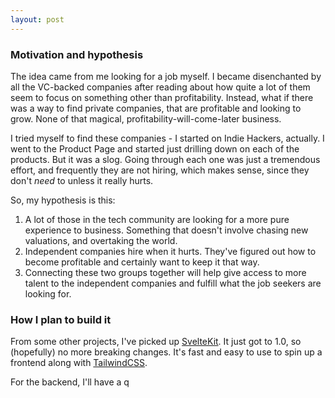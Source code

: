 ```yaml
---
layout: post
---
```


### Motivation and hypothesis
The idea came from me looking for a job myself. I became disenchanted by all the VC-backed companies after reading about how quite a lot of them seem to focus on something other than profitability. Instead, what if there was a way to find private companies, that are profitable and looking to grow. None of that magical, profitability-will-come-later business.

I tried myself to find these companies - I started on Indie Hackers, actually. I went to the Product Page and started just drilling down on each of the products. But it was a slog. Going through each one was just a tremendous effort, and frequently they are not hiring, which makes sense, since they don't *need* to unless it really hurts. 

So, my hypothesis is this:
1. A lot of those in the tech community are looking for a more pure experience to business. Something that doesn't involve chasing new valuations, and overtaking the world. 
2. Independent companies hire when it hurts. They've figured out how to become profitable and certainly want to keep it that way. 
3. Connecting these two groups together will help give access to more talent to the independent companies and fulfill what the job seekers are looking for.

### How I plan to build it

From some other projects, I've picked up [SvelteKit](kit.svelte.dev). It just got to 1.0, so (hopefully) no more breaking changes. It's fast and easy to use to spin up a frontend along with [TailwindCSS](tailwindcss.com). 

For the backend, I'll have a q